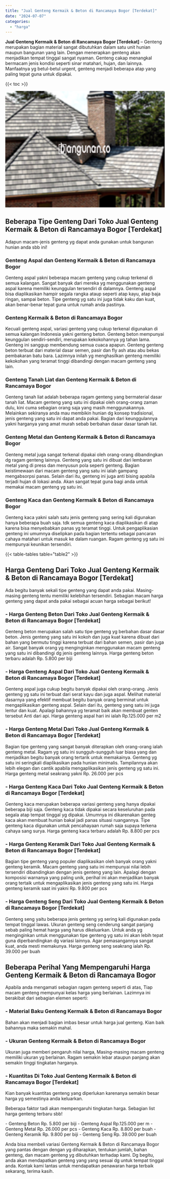 ```yaml
---
title: "Jual Genteng Kermaik & Beton di Rancamaya Bogor [Terdekat]"
date: "2024-07-07"
categories: 
  - "harga"
---
```


**Jual Genteng Kermaik & Beton di Rancamaya Bogor \[Terdekat\]** – Genteng merupakan bagian material sangat dibutuhkan dalam satu unit hunian maupun bangunan yang lain. Dengan menerapkan genteng akan menjadikan tempat tinggal sangat nyaman. Genteng cakap menangkal bermacam jenis kondisi seperti sinar matahari, hujan, dan lainnya. Manfaatnya yg betul-betul urgent, genteng menjadi beberapa atap yang paling tepat guna untuk dipakai.

{{< toc >}}

![Jual Genteng Kermaik & Beton di Rancamaya Bogor [Terdekat]](/images/genteng-minimalis-murah17.png)

## Beberapa Tipe Genteng Dari Toko Jual Genteng Kermaik & Beton di Rancamaya Bogor \[Terdekat\]

Adapun macam-jenis genteng yg dapat anda gunakan untuk bangunan hunian anda sbb ini!

### Genteng Aspal dan Genteng Kermaik & Beton di Rancamaya Bogor

Genteng aspal yakni beberapa macam genteng yang cukup terkenal di semua kalangan. Sangat banyak dari mereka yg menggunakan genteng aspal karena memiliki keunggulan tersendiri di dalamnya. Genteng aspal bisa diaplikasikan hampir segala rangka ataup seperti atap kayu, atap baja ringan, sampai beton. Tipe genteng yg satu ini juga tidak kaku dan kuat, akan benar-benar tepat guna untuk rumah anda pastinya.

### Genteng Kermaik & Beton di Rancamaya Bogor

Kecuali genteng aspal, variasi genteng yang cukup terkenal digunakan di semua kalangan Indonesia yakni genteng beton. Genteng beton mempunyai keunggulan sendiri-sendiri, merupakan kekokohannya yg tahan lama. Genteng ini sanggup membendung semua cuaca apapun. Genteng genteng beton terbuat dari material dasar semen, pasir dan fly ash atau abu bekas pembakaran batu bara. Lazimnya inilah yg menghasilkan genteng memiliki kekokohan yang teramat tinggi dibandingi dengan macam genteng yang lain.

### Genteng Tanah Liat dan Genteng Kermaik & Beton di Rancamaya Bogor

Genteng tanah liat adalah beberapa ragam genteng yang bermaterial dasar tanah liat. Macam genteng yang satu ini dipakai oleh orang-orang zaman dulu, kini cuma sebagian orang saja yang masih menggunakannya. Melainkan sekiranya anda mau membikin hunian dg konsep tradisional, jenis genteng yang satu ini dapat anda pakai. Bagian dari keunggulannya yakni harganya yang amat murah sebab berbahan dasar dasar tanah liat.

### Genteng Metal dan Genteng Kermaik & Beton di Rancamaya Bogor

Genteng metal juga sangat terkenal dipakai oleh orang-orang dibandingkan dg ragam genteng lainnya. Genteng yang satu ini dibuat dari lembaran metal yang di press dan menyusun pola seperti genteng. Bagian keistimewaan dari macam genteng yang satu ini ialah gampang mengabsorpsi panas. Selain dari itu, genteng ini juga anti bising apabila terjadi hujan di lokasi anda. Akan sangat tepat guna bagi anda untuk memakai macam genteng yg satu ini.

### Genteng Kaca dan Genteng Kermaik & Beton di Rancamaya Bogor

Genteng kaca yakni salah satu jenis genteng yang sering kali digunakan hanya beberapa buah saja. tdk semua genteng kaca diaplikasikan di atap karena bisa menyebabkan panas yg teramat tinggi. Untuk pengaplikasian genteng ini umumnya diselipkan pada bagian tertentu sebagai pancaran cahaya matahari untuk masuk ke dalam ruangan. Ragam genteng yg satu ini mempunyai keunikan tersendiri.

{{< table-tables table="table2" >}}

## Harga Genteng Dari Toko Jual Genteng Kermaik & Beton di Rancamaya Bogor \[Terdekat\]

Ada begitu banyak sekali tipe genteng yang dapat anda pakai. Masing-masing genteng tentu memiliki kelebihan tersendiri. Sebagian macam harga genteng yang dapat anda pakai sebagai acuan harga sebagai berikut!

### \- Harga Genteng Beton Dari Toko Jual Genteng Kermaik & Beton di Rancamaya Bogor \[Terdekat\]

Genteng beton merupakan salah satu tipe genteng yg berbahan dasar dasar beton. Jenis genteng yang satu ini kokoh dan juga kuat karena dibuat dari bahan yang bermutu tinggi karena terbuat dari bahan semen, pasir dan juga air. Sangat banyak orang yg menginginkan menggunakan macam genteng yang satu ini dibandingi dg jenis genteng lainnya. Harga genteng beton terbaru adalah Rp. 5.800 per biji

### \- Harga Genteng Aspal Dari Toko Jual Genteng Kermaik & Beton di Rancamaya Bogor \[Terdekat\]

Genteng aspal juga cukup begitu banyak dipakai oleh orang-orang. Jenis genteng yg satu ini terbuat dari serat kayu dan juga aspal. Melihat material dasarnya yang efektif membuat begitu banyak orang berminat untuk mengaplikasikan genteng aspal. Selain dari itu, genteng yang satu ini juga lentur dan kuat. Apalagi bahannya yg teramat baik akan membuat genten tersebut Anti dari api. Harga genteng aspal hari ini ialah Rp.125.000 per m2

### \- Harga Genteng Metal Dari Toko Jual Genteng Kermaik & Beton di Rancamaya Bogor \[Terdekat\]

Bagian tipe genteng yang sangat banyak diterapkan oleh orang-orang ialah genteng metal. Ragam yg satu ini sungguh-sungguh luar biasa yang dan menjadikan begitu banyak orang tertarik untuk memakainya. Genteng yg satu ini seringkali diaplikasikan pada hunian minimalis. Tampilannya akan lebih elegan dan cantik apabila mengaplikasikan jenis genteng yg satu ini. Harga genteng metal seakrang yakni Rp. 26.000 per pcs

### \- Harga Genteng Kaca Dari Toko Jual Genteng Kermaik & Beton di Rancamaya Bogor \[Terdekat\]

Genteng kaca merupakan beberapa variasi genteng yang hanya dipakai beberapa biji saja. Genteng kaca tidak dipakai secara keseluruhan pada segala atap tempat tinggal yg dipakai. Umumnya ini dikarenakan genteg kaca akan membuat hunian bakal jadi panas situasi ruangannya. Tipe genteng kaca digunakan untuk pencahayaan rumah saja supaya terkena cahaya sang surya. Harga genteng kaca terbaru adalah Rp. 8.800 per pcs

### \- Harga Genteng Keramik Dari Toko Jual Genteng Kermaik & Beton di Rancamaya Bogor \[Terdekat\]

Bagian tipe genteng yang populer diaplikasikan oleh banyak orang yakni genteng keramik. Macam genteng yang satu ini mempunyai nilai lebih tersendiri dibandingkan dengan jenis genteng yang lain. Apalagi dengan komposisi warnanya yang paling unik, perihal ini akan menjadikan banyak orang tertaik untuk mengaplikasikan jenis genteng yang satu ini. Harga genteng keramik saat ini yakni Rp. 9.800 per pcs

### \- Harga Genteng Seng Dari Toko Jual Genteng Kermaik & Beton di Rancamaya Bogor \[Terdekat\]

Genteng seng yaitu beberapa jenis genteng yg sering kali digunakan pada tempat tinggal lawas. Ukuran genteng seng cenderung sangat panjang sebab paling hemat harga yang harus dikeluarkan. Untuk anda yg menginginkan untuk menggunakan tipe genteng yg satu ini akan lebih tepat guna diperbandingkan dg variasi lainnya. Agar pemasangannya sangat kuat, anda mesti memakunya. Harga genteng seng seakrang ialah Rp. 39.000 per buah

## Beberapa Perihal Yang Mempengaruhi Harga Genteng Kermaik & Beton di Rancamaya Bogor

Apabila anda mengamati sebagian ragam genteng seperti di atas, Tiap macam genteng mempunyai kelas harga yang berlainan. Lazimnya ini berakibat dari sebagian elemen seperti:

### \- Material Baku Genteng Kermaik & Beton di Rancamaya Bogor

Bahan akan menjadi bagian imbas besar untuk harga jual genteng. Kian baik bahannya maka semakin mahal.

### \- Ukuran Genteng Kermaik & Beton di Rancamaya Bogor

Ukuran juga memberi pengaruh nilai harga, Masing-masing macam genteng memiliki ukuran yg berlainan. Ragam semakin lebar ataupun panjang akan semakin tinggi tingkatan harganya.

### \- Kuantitas Di Toko Jual Genteng Kermaik & Beton di Rancamaya Bogor \[Terdekat\]

Kian banyak kuantitas genteng yang diperlukan karenanya semakin besar harga yg semestinya anda keluarkan.

Beberapa faktor tadi akan mempengaruhi tingkatan harga. Sebagian list harga genteng terbaru sbb!

\- Genteng Beton Rp. 5.800 per biji - Genteng Aspal Rp.125.000 per m - Genteng Metal Rp. 26.000 per pcs - Genteng Kaca Rp. 8.800 per buah - Genteng Keramik Rp. 9.800 per biji - Genteng Seng Rp. 39.000 per buah

Anda bisa membeli variasi Genteng Kermaik & Beton di Rancamaya Bogor yang pantas dengan dengan yg diharapkan, tentukan jumlah, bahan genteng, dan macam genteng yg dibutuhkan terhadap kami. Dg begitu, anda akan mendapatkan genteng yang yang sesuai dg untuk tempat tinggal anda. Kontak kami lantas untuk mendapatkan penawaran harga terbaik sekarang, terima kasih.
